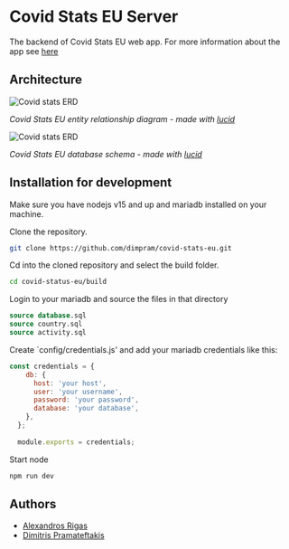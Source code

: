 # Covid Stats EU Server

The backend of Covid Stats EU web app. For more information about the app see [here](https://github.com/covid-stats-eu/covid-stats-eu-client)

## Architecture

![Covid stats ERD](https://user-images.githubusercontent.com/44473195/111869762-8207b480-8989-11eb-8048-ef2803c7e9de.png)

*Covid Stats EU entity relationship diagram - made with [lucid](https://lucid.app)*

![Covid stats ERD](https://user-images.githubusercontent.com/44473195/111869779-98ae0b80-8989-11eb-9212-a4777201750e.png)


*Covid Stats EU database schema - made with [lucid](https://lucid.app)*


## Installation for development

Make sure you have nodejs v15 and up and mariadb installed on your machine.

Clone the repository.

```bash
git clone https://github.com/dimpram/covid-stats-eu.git
```

Cd into the cloned repository and select the build folder.

```bash
cd covid-status-eu/build
```

Login to your mariadb and source the files in that directory

```sql
source database.sql
source country.sql
source activity.sql
```

Create `config/credentials.js' and add your mariadb credentials like this:

```js
const credentials = {
    db: {
      host: 'your host',
      user: 'your username',
      password: 'your password',
      database: 'your database',
    },
  };
  
  module.exports = credentials;
```

Start node

```bash
npm run dev
```

## Authors

- [Alexandros Rigas](https://github.com/Rigas-A)
- [Dimitris Pramateftakis](https://github.com/dimpram)
